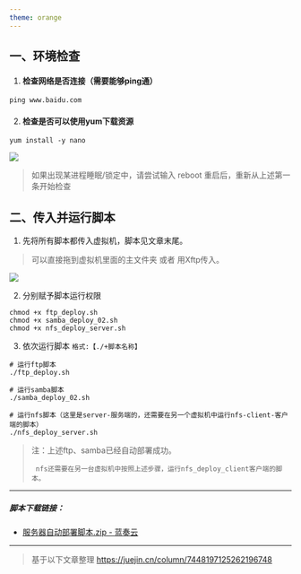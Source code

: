 ```yaml
---
theme: orange
---
```


## 一、环境检查

1.  #### 检查网络是否连接（需要能够ping通）

`ping www.baidu.com`

2.  #### 检查是否可以使用yum下载资源

`yum install -y nano`

![](https://p0-xtjj-private.juejin.cn/tos-cn-i-73owjymdk6/0f00f3bc160c4441856b83f2b0669639~tplv-73owjymdk6-jj-mark-v1:0:0:0:0:5o6Y6YeR5oqA5pyv56S-5Yy6IEAgeHkxMjMwNg==:q75.awebp?policy=eyJ2bSI6MywidWlkIjoiMjIzMjQyNTUwMDM4NDQ2NyJ9&rk3s=f64ab15b&x-orig-authkey=f32326d3454f2ac7e96d3d06cdbb035152127018&x-orig-expires=1735813423&x-orig-sign=xCeUGFFV7AThetxAIgpDkWzsSjU%3D)

> 如果出现某进程睡眠/锁定中，请尝试输入 reboot 重启后，重新从上述第一条开始检查

## 二、传入并运行脚本

1.  先将所有脚本都传入虚拟机，脚本见文章末尾。

> 可以直接拖到虚拟机里面的主文件夹 或者 用Xftp传入。

![](https://p0-xtjj-private.juejin.cn/tos-cn-i-73owjymdk6/805c380c8cc242ea9eb16f5079e8acf7~tplv-73owjymdk6-jj-mark-v1:0:0:0:0:5o6Y6YeR5oqA5pyv56S-5Yy6IEAgeHkxMjMwNg==:q75.awebp?policy=eyJ2bSI6MywidWlkIjoiMjIzMjQyNTUwMDM4NDQ2NyJ9&rk3s=f64ab15b&x-orig-authkey=f32326d3454f2ac7e96d3d06cdbb035152127018&x-orig-expires=1735813423&x-orig-sign=2UvXoNbKuI5iNwUEx54V6acNZV4%3D)

2.  分别赋予脚本运行权限

<!---->

    chmod +x ftp_deploy.sh  
    chmod +x samba_deploy_02.sh
    chmod +x nfs_deploy_server.sh 

3.  依次运行脚本 `格式:【./+脚本名称】`

<!---->

    # 运行ftp脚本
    ./ftp_deploy.sh

    # 运行samba脚本
    ./samba_deploy_02.sh

    # 运行nfs脚本（这里是server-服务端的，还需要在另一个虚拟机中运行nfs-client-客户端的脚本）
    ./nfs_deploy_server.sh

> 注：上述ftp、samba已经自动部署成功。
>
> ` nfs还需要在另一台虚拟机中按照上述步骤，运行nfs_deploy_client客户端的脚本。`

***

##### 脚本下载链接：

*   [服务器自动部署脚本.zip - 蓝奏云](https://wwsz.lanzn.com/is7Cu2iz7scd)

***

> 基于以下文章整理  <https://juejin.cn/column/7448197125262196748>
